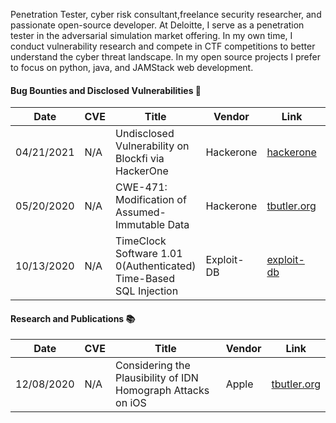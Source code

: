 Penetration Tester, cyber risk consultant,freelance security researcher, and passionate open-source developer. At Deloitte, I serve as a penetration tester in the adversarial simulation market offering. In my own time, I conduct vulnerability research and compete in CTF competitions to better understand the cyber threat landscape. In my open source projects I prefer to focus on python, java, and JAMStack web development. 

#### Bug Bounties and Disclosed Vulnerabilities  👾
| Date | CVE | Title | Vendor |  Link | Bounty |
|---	|---	|---	|---	|---	|---	|
| 04/21/2021 | N/A | Undisclosed Vulnerability on Blockfi via HackerOne | Hackerone | [hackerone](https://hackerone.com/tcbutler320?type=user) | $1,000 |
| 05/20/2020 | N/A | CWE-471: Modification of Assumed-Immutable Data | Hackerone | [tbutler.org](https://tbutler.org/assets/pdf/Butler,Tyler-MAID-Hinge-BBR.pdf) | $250 |
| 10/13/2020 | N/A | TimeClock Software 1.01 0(Authenticated) Time-Based SQL Injection | Exploit-DB | [exploit-db](https://www.exploit-db.com/exploits/48874) | N/A |

#### Research and Publications 📚
| Date | CVE | Title | Vendor |  Link |
|---	|---	|---	|---	|---	|
| 12/08/2020 | N/A | Considering the Plausibility of IDN Homograph Attacks on iOS | Apple | [tbutler.org](https://tbutler.org/assets/pdf/Butler,Tyler-Considering-the-Plausibility-of-IDN-Homograph-Attacks-on-iOS.pdf) |


